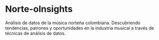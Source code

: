 # Norte-oInsights
Análisis de datos de la música norteña colombiana. Descubriendo tendencias, patrones y oportunidades en la industria musical a través de técnicas de análisis de datos.
